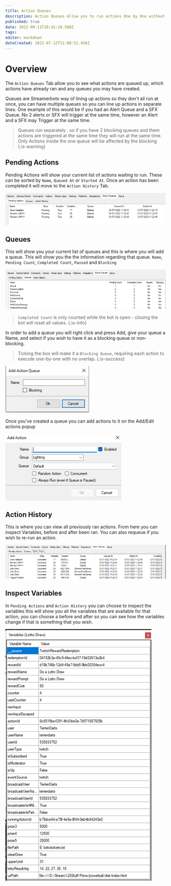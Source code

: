 ```yaml
---
title: Action Queues
description: Action Queues Allow you to run actions One by One without Overlap
published: true
date: 2022-09-11T18:41:19.508Z
tags: 
editor: markdown
dateCreated: 2022-07-12T11:08:52.458Z
---
```


# Overview

The `Action Queues` Tab allow you to see what actions are queued up, which actions have already ran and any queues you may have created.

Queues are Streamerbots way of lining up actions so they don't all run at once, you can have multiple queues so you can line up actions in separate  lines. One example of this would be if you had an Alert Queue and a SFX Queue. No 2 alerts or SFX will trigger at the same time, however an Alert and a SFX may Trigger at the same time.

> Queues run separately , so if you have 2 blocking queues and them actions are triggered at the same time they will run at the same time. Only Actions inside the one queue will be affected by the blocking {.is-warning}

## Pending Actions

Pending Actions will show your current list of actions waiting to run. These can be sorted by `Name`, `Queued At` or `Started At`. Once an action has been completed it will move to the `Action History` Tab.

![pendingactions.png](/pendingactions.png)

## Queues

This will show you your current list of queues and this is where you will add a queue. This will show you the the information regarding that queue. `Name`, `Pending Count`, `Completed Count`, `Paused` and `Blocking`

![queues.png](/queues.png)

> `Completed Count` is only counted while the bot is open - closing the bot will reset all values. {.is-info}

In order to add a queue you will right click and press Add, give your queue a Name, and select if you wish to have it as a blocking queue or non-blocking. 

> Ticking the box will make it a `Blocking Queue`, requiring each action to execute one-by-one with no overlap.
{.is-success}

![addqueue.png](/addqueue.png)

Once you've created a queue you can add actions to it on the Add/Edit actions popup

![new-action-dialogue-018.png](/new-action-dialogue-018.png)

## Action History

This is where you can view all previously ran actions. From here you can inspect Variables, before and after been ran. 
You can also requeue if you wish to re-run an action. 

![actionhistory.png](/actionhistory.png)

## Inspect Variables
In `Pending Actions` and `Action History` you can choose to inspect the variables this will show you all the variables that are available for that action, you can choose a before and after so you can see how the variables change if that is something that you wish.

![inspectvariables.png](/inspectvariables.png)

